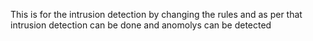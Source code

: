 This is for the intrusion detection by changing the rules and as per that intrusion detection can be done and anomolys can be detected
